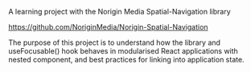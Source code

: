 A learning project with the Norigin Media Spatial-Navigation library

https://github.com/NoriginMedia/Norigin-Spatial-Navigation

The purpose of this project is to understand how the library and useFocusable() hook behaves in modularised React applications with nested component, and best practices for linking into application state.
